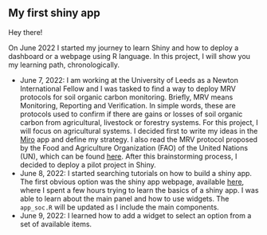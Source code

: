 ## My first shiny app

Hey there!

On June 2022 I started my journey to learn Shiny and how to deploy a dashboard or a webpage using R language. In this project, I will show you my learning path, chronologically.  
- June 7, 2022: I am working at the University of Leeds as a Newton International Fellow and I was tasked to find a way to deploy MRV protocols for soil organic carbon monitoring. Briefly, MRV means Monitoring, Reporting and Verification. In simple words, these are protocols used to confirm if there are gains or losses of soil organic carbon from agricultural, livestock or forestry systems. For this project, I will focus on agricultural systems. I decided first to write my ideas in the [Miro](https://miro.com/es/) app and define my strategy. I also read the MRV protocol proposed by the Food and Agriculture Organization (FAO) of the United Nations (UN), which can be found [here](https://www.fao.org/documents/card/es/c/cb0509en/). After this brainstorming process, I decided to deploy a pilot project in Shiny. 
- June 8, 2022: I started searching tutorials on how to build a shiny app. The first obvious option was the shiny app webpage, available [here](https://shiny.rstudio.com/tutorial/written-tutorial/lesson1/), where I spent a few hours trying to learn the basics of a shiny app. I was able to learn about the main panel and how to use widgets. The `app_soc.R` will be updated as I include the main components.
- June 9, 2022: I learned how to add a widget to select an option from a set of available items.
